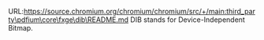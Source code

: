URL:https://source.chromium.org/chromium/chromium/src/+/main:third_party\pdfium\core\fxge\dib\README.md
DIB stands for Device-Independent Bitmap.
